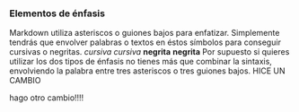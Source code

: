 ### Elementos de énfasis
Markdown utiliza asteriscos o guiones bajos para enfatizar.
Simplemente tendrás que envolver palabras o textos en éstos símbolos para
conseguir cursivas o negritas.
*cursiva*
_cursiva_
**negrita**
__negrita__
Por supuesto si quieres utilizar los dos tipos de énfasis no tienes más
que combinar la sintaxis, envolviendo la palabra entre tres asteriscos o
tres guiones bajos.
HICE UN CAMBIO


hago otro cambio!!!!

